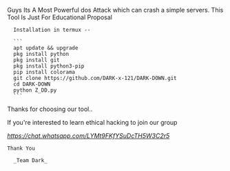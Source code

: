 Guys Its A Most Powerful dos Attack which can crash a simple servers. This Tool Is Just For Educational Proposal 


      Installation in termux -- 

      ```
      apt update && upgrade 
      pkg install python 
      pkg install git 
      pkg install python3-pip 
      pip install colorama 
      git clone https://github.com/DARK-x-121/DARK-DOWN.git
      cd DARK-DOWN
      python Z_DD.py 
      ``` 

Thanks for choosing our tool..

If you're interested to learn ethical hacking to join our group 

*https://chat.whatsapp.com/LYMt9FKfYSuDcTH5W3C2r5*

  `Thank You` 
      
      _Team Dark_
  
